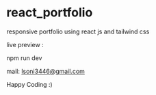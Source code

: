# react_portfolio
responsive portfolio using react js and tailwind css

live preview : 

npm run dev

mail: lsoni3446@gmail.com

Happy Coding :)
